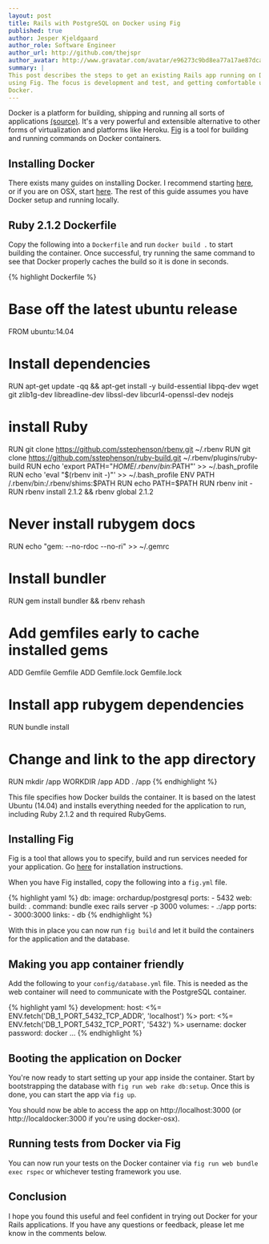 ```yaml
---
layout: post
title: Rails with PostgreSQL on Docker using Fig
published: true
author: Jesper Kjeldgaard
author_role: Software Engineer
author_url: http://github.com/thejspr
author_avatar: http://www.gravatar.com/avatar/e96273c9bd8ea77a17ae87dca4c0de4c
summary: |
This post describes the steps to get an existing Rails app running on Docker
using Fig. The focus is development and test, and getting comfortable using
Docker.
---
```


Docker is a platform for building, shipping and running all sorts of
applications [(source)](https://www.docker.com/whatisdocker/). It's a very
powerful and extensible alternative to other forms of virtualization and
platforms like Heroku. [Fig](http://www.fig.sh/) is a tool for building and
running commands on Docker containers.


## Installing Docker

There exists many guides on installing Docker. I recommend starting
[here](https://docs.docker.com/installation/#installation), or if you are on
OSX, start [here](https://github.com/noplay/docker-osx#docker-osx). The rest of
this guide assumes you have Docker setup and running locally.


## Ruby 2.1.2 Dockerfile

Copy the following into a `Dockerfile` and run `docker build .` to start
building the container. Once successful, try running the same command to see
that Docker properly caches the build so it is done in seconds.

{% highlight Dockerfile %}
# Base off the latest ubuntu release
FROM ubuntu:14.04

# Install dependencies
RUN apt-get update -qq && apt-get install -y build-essential libpq-dev wget git zlib1g-dev libreadline-dev libssl-dev libcurl4-openssl-dev nodejs

# install Ruby
RUN git clone https://github.com/sstephenson/rbenv.git ~/.rbenv
RUN git clone https://github.com/sstephenson/ruby-build.git ~/.rbenv/plugins/ruby-build
RUN echo 'export PATH="$HOME/.rbenv/bin:$PATH"' >> ~/.bash_profile
RUN echo 'eval "$(rbenv init -)"' >> ~/.bash_profile
ENV PATH /.rbenv/bin:/.rbenv/shims:$PATH
RUN echo PATH=$PATH
RUN rbenv init -
RUN rbenv install 2.1.2 && rbenv global 2.1.2

# Never install rubygem docs
RUN echo "gem: --no-rdoc --no-ri" >> ~/.gemrc

# Install bundler
RUN gem install bundler && rbenv rehash

# Add gemfiles early to cache installed gems
ADD Gemfile Gemfile
ADD Gemfile.lock Gemfile.lock

# Install app rubygem dependencies
RUN bundle install

# Change and link to the app directory
RUN mkdir /app
WORKDIR /app
ADD . /app
{% endhighlight %}

This file specifies how Docker builds the container. It is based on the latest
Ubuntu (14.04) and installs everything needed for the application to run,
including Ruby 2.1.2 and th required RubyGems.


## Installing Fig

Fig is a tool that allows you to specify, build and run services needed for your
application. Go [here](http://www.fig.sh/install.html) for
installation instructions.

When you have Fig installed, copy the following into a `fig.yml` file.

{% highlight yaml %}
db:
  image: orchardup/postgresql
  ports:
    - 5432
web:
  build: .
  command: bundle exec rails server -p 3000
  volumes:
    - .:/app
  ports:
    - 3000:3000
  links:
    - db
{% endhighlight %}

With this in place you can now run `fig build` and let it build the containers
for the application and the database.

## Making you app container friendly

Add the following to your `config/database.yml` file. This is needed as the web
container will need to communicate with the PostgreSQL container.

{% highlight yaml %}
development:
  host: <%= ENV.fetch('DB_1_PORT_5432_TCP_ADDR', 'localhost') %>
  port: <%= ENV.fetch('DB_1_PORT_5432_TCP_PORT', '5432') %>
  username: docker
  password: docker
  ...
{% endhighlight %}

## Booting the application on Docker

You're now ready to start setting up your app inside the container. Start by
bootstrapping the database with `fig run web rake db:setup`. Once this is done,
you can start the app via `fig up`.

You should now be able to access the app on http://localhost:3000 (or
http://localdocker:3000 if you're using docker-osx).


## Running tests from Docker via Fig

You can now run your tests on the Docker container via `fig run web bundle exec
rspec` or whichever testing framework you use.

## Conclusion

I hope you found this useful and feel confident in trying out Docker for your
Rails applications. If you have any questions or feedback, please let me know in
the comments below.

